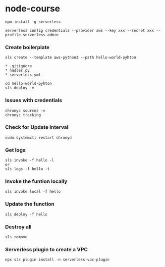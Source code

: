 # node-course
```
npm install -g serverless
```
```
serverless config credentials --provider aws --key xxx --secret xxx --profile serverless-admin
```
### __Create boilerplate__
```
sls create --template aws-python3 --path hello-world-pyhton
``` 
    * .gitignore
    * hadler.py
    * serverless.yml

```
cd hello-world-pyhton
sls deploy -v 
```
### __Issues with credentials__
```
chronyc sources -v
chronyc tracking
```
### __Check for Update interval__
```
sudo systemctl restart chronyd
```

### __Get logs__
```
sls invoke -f hello -l
or 
sls logs -f hello -t
```
### __Invoke the funtion locally__
```
sls invoke local -f hello
```
### __Update the function__
```
sls deploy -f hello
```
### __Destroy all__
```
sls remove
```
### __Serverless plugin to create a VPC__
```
npx sls plugin install -n serverless-vpc-plugin
```
